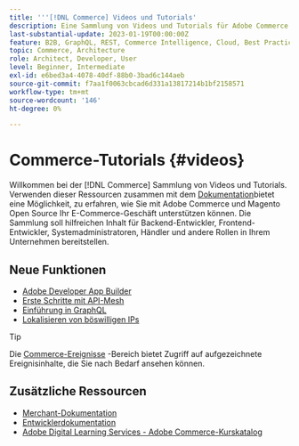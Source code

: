 ```yaml
---
title: '''[!DNL Commerce] Videos und Tutorials'
description: Eine Sammlung von Videos und Tutorials für Adobe Commerce und Magento Open Source
last-substantial-update: 2023-01-19T00:00:00Z
feature: B2B, GraphQL, REST, Commerce Intelligence, Cloud, Best Practices, API Mesh, App Builder
topic: Commerce, Architecture
role: Architect, Developer, User
level: Beginner, Intermediate
exl-id: e6bed3a4-4078-40df-88b0-3bad6c144aeb
source-git-commit: f7aa1f0063cbcad6d331a13817214b1bf2158571
workflow-type: tm+mt
source-wordcount: '146'
ht-degree: 0%

---
```


# Commerce-Tutorials {#videos}

Willkommen bei der [!DNL Commerce] Sammlung von Videos und Tutorials. Verwenden dieser Ressourcen zusammen mit dem [Dokumentation](https://experienceleague.adobe.com/docs/commerce.html)bietet eine Möglichkeit, zu erfahren, wie Sie mit Adobe Commerce und Magento Open Source Ihr E-Commerce-Geschäft unterstützen können. Die Sammlung soll hilfreichen Inhalt für Backend-Entwickler, Frontend-Entwickler, Systemadministratoren, Händler und andere Rollen in Ihrem Unternehmen bereitstellen.

<div id="whats-new-section">

## Neue Funktionen

- [Adobe Developer App Builder](../app-builder/introduction-to-app-builder.md)
- [Erste Schritte mit API-Mesh](../api-mesh/getting-started-api-mesh.md)
- [Einführung in GraphQL](../graphql-rest/intro-graphql.md)
- [Lokalisieren von böswilligen IPs](../new-relic/malicious-ip.md)

</div>
<div id="recs-overview-body-1"></div>
<div id="recs-overview-body-2"></div>
<div id="recs-overview-body-3"></div>
<div id="recs-overview-body-4"></div>
<div id="recs-overview-body-5"></div>
<div id="recs-overview-body-6"></div>

>[!TIP]
>
>Die [Commerce-Ereignisse](https://experienceleague.adobe.com/docs/commerce-events/events/overview.html) -Bereich bietet Zugriff auf aufgezeichnete Ereignisinhalte, die Sie nach Bedarf ansehen können.

## Zusätzliche Ressourcen

- [Merchant-Dokumentation](https://experienceleague.adobe.com/docs/commerce-admin/user-guides/home.html)
- [Entwicklerdokumentation](https://developer.adobe.com/commerce)
- [Adobe Digital Learning Services - Adobe Commerce-Kurskatalog](https://learning.adobe.com/catalog.html?solution=Adobe%20Commerce)
